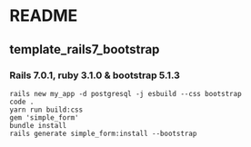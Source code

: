 # README
## template_rails7_bootstrap

### Rails 7.0.1, ruby 3.1.0 & bootstrap 5.1.3
```
rails new my_app -d postgresql -j esbuild --css bootstrap
code .
yarn run build:css
gem 'simple_form'
bundle install
rails generate simple_form:install --bootstrap
```

